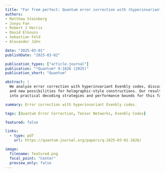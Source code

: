 ```yaml
---
title: "Far from perfect: Quantum error correction with (hyperinvariant) Evenbly codes"
authors:
- Matthew Steinberg
- Junyu Fan
- Robert J Harris
- David Elkouss
- Sebastian Feld
- Alexander Jahn

date: "2025-03-01"
publishDate: "2025-03-02"

publication_types: ["article-journal"]
publication: "*Quantum* 9:1826 (2025)"
publication_short: "Quantum"

abstract: |
  We analyze error correction with hyperinvariant Evenbly codes, discussing limitations 
  and new possibilities for holographic-style constructions. Our results provide insights 
  into practical decoding strategies and performance bounds for this family of tensor-network codes.

summary: Error correction with hyperinvariant Evenbly codes.

tags: [Quantum Error Correction, Tensor Networks, Evenbly Codes]

featured: false

links:
  - type: pdf
    url: https://quantum-journal.org/papers/q-2025-03-01-1826/

image:
  filename: featured.png
  focal_point: "Center"
  preview_only: false
---
```

